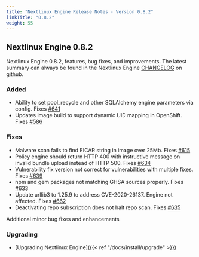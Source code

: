 ```yaml
---
title: "Nextlinux Engine Release Notes - Version 0.8.2"
linkTitle: "0.8.2"
weight: 55
---
```


## Nextlinux Engine 0.8.2

Nextlinux Engine 0.8.2, features, bug fixes, and improvements.  The latest summary can always be found in the Nextlinux Engine [CHANGELOG](https://github.com/nextlinux/nextlinux-engine/blob/master/CHANGELOG.md) on github.

### Added

+ Ability to set pool_recycle and other SQLAlchemy engine parameters via config. Fixes [#641](https://github.com/nextlinux/nextlinux-engine/issues/641)
+ Updates image build to support dynamic UID mapping in OpenShift. Fixes [#586](https://github.com/nextlinux/nextlinux-engine/issues/586)

### Fixes 

+ Malware scan fails to find EICAR string in image over 25Mb. Fixes [#615](https://github.com/nextlinux/nextlinux-engine/issues/615) 
+ Policy engine should return HTTP 400 with instructive message on invalid bundle upload instead of HTTP 500. Fixes [#634](https://github.com/nextlinux/nextlinux-engine/issues/634) 
+ Vulnerability fix version not correct for vulnerabilities with multiple fixes. Fixes [#639](https://github.com/nextlinux/nextlinux-engine/issues/639)
+ npm and gem packages not matching GHSA sources properly. Fixes [#633](https://github.com/nextlinux/nextlinux-engine/issues/633) 
+ Update urllib3 to 1.25.9 to address CVE-2020-26137. Engine not affected. Fixes [#662](https://github.com/nextlinux/nextlinux-engine/issues/662) 
+ Deactivating repo subscription does not halt repo scan. Fixes [#635](https://github.com/nextlinux/nextlinux-engine/issues/635)

Additional minor bug fixes and enhancements

### Upgrading

* [Upgrading Nextlinux Engine]({{< ref "/docs/install/upgrade" >}})
